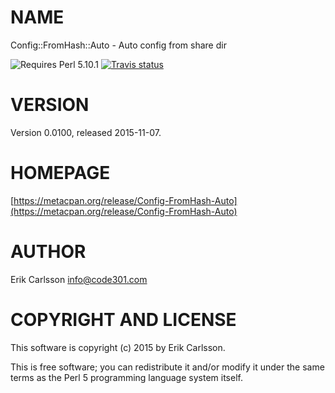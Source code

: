 # NAME

Config::FromHash::Auto - Auto config from share dir

![Requires Perl 5.10.1](https://img.shields.io/badge/perl-5.10.1-brightgreen.svg) [![Travis status](https://api.travis-ci.org//.svg?branch=master)](https://travis-ci.org//)

# VERSION

Version 0.0100, released 2015-11-07.

# HOMEPAGE

[https://metacpan.org/release/Config-FromHash-Auto](https://metacpan.org/release/Config-FromHash-Auto)

# AUTHOR

Erik Carlsson <info@code301.com>

# COPYRIGHT AND LICENSE

This software is copyright (c) 2015 by Erik Carlsson.

This is free software; you can redistribute it and/or modify it under
the same terms as the Perl 5 programming language system itself.
